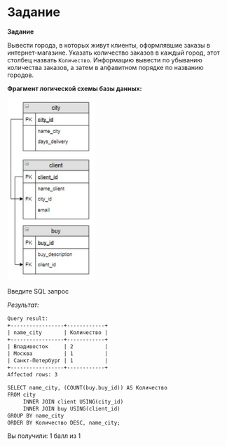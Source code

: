 # Задание

**Задание**

Вывести города, в которых живут клиенты, оформлявшие заказы в интернет-магазине. Указать количество заказов в каждый город, этот столбец назвать `Количество`. Информацию вывести по убыванию количества заказов, а затем в алфавитном порядке по названию городов.

**Фрагмент логической схемы базы данных:**

<p float="left">
<img src="shop7.jpg" width="200" />
</p>

Введите SQL запрос

*Результат:*

```mysql
Query result:
+-----------------+------------+
| name_city       | Количество |
+-----------------+------------+
| Владивосток     | 2          |
| Москва          | 1          |
| Санкт-Петербург | 1          |
+-----------------+------------+
Affected rows: 3
```

```mysql
SELECT name_city, (COUNT(buy.buy_id)) AS Количество
FROM city
     INNER JOIN client USING(city_id)
     INNER JOIN buy USING(client_id)
GROUP BY name_city
ORDER BY Количество DESC, name_city;
```

Вы получили: 1 балл из 1
